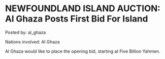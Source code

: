 # NEWFOUNDLAND ISLAND AUCTION: Al Ghaza Posts First Bid For Island

Posted by: al_ghaza

Nations involved: Al Ghaza

Al Ghaza would like to place the opening bid, starting at Five Billion Yahmen.